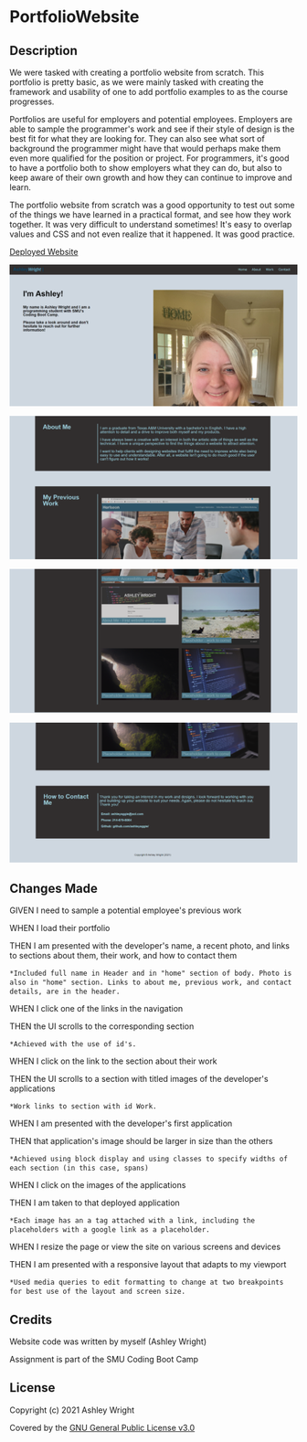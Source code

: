 # PortfolioWebsite

## Description

We were tasked with creating a portfolio website from scratch. This portfolio is pretty basic, as we were mainly tasked with creating the framework and usability of one to add portfolio examples to as the course progresses.

Portfolios are useful for employers and potential employees. Employers are able to sample the programmer's work and see if their style of design is the best fit for what they are looking for. They can also see what sort of background the programmer might have that would perhaps make them even more qualified for the position or project. For programmers, it's good to have a portfolio both to show employers what they can do, but also to keep aware of their own growth and how they can continue to improve and learn.

The portfolio website from scratch was a good opportunity to test out some of the things we have learned in a practical format, and see how they work together. It was very difficult to understand sometimes! It's easy to overlap values and CSS and not even realize that it happened. It was good practice.

[Deployed Website](https://ashleyaggie.github.io/PortfolioWebsite/)

![Top picture of website](./assets/images/websiteTop.png)

![Middle picture of website](./assets/images/websiteMid.png)

![Second middle picture of website](./assets/images/websiteMid2.png)

![Bottom picture of website](./assets/images/websiteBottom.png)

## Changes Made

GIVEN I need to sample a potential employee's previous work

WHEN I load their portfolio

THEN I am presented with the developer's name, a recent photo, and links to sections about them, their work, and how to contact them

    *Included full name in Header and in "home" section of body. Photo is also in "home" section. Links to about me, previous work, and contact details, are in the header.

WHEN I click one of the links in the navigation

THEN the UI scrolls to the corresponding section

    *Achieved with the use of id's.

WHEN I click on the link to the section about their work

THEN the UI scrolls to a section with titled images of the developer's applications

    *Work links to section with id Work.

WHEN I am presented with the developer's first application

THEN that application's image should be larger in size than the others

    *Achieved using block display and using classes to specify widths of each section (in this case, spans)

WHEN I click on the images of the applications

THEN I am taken to that deployed application

    *Each image has an a tag attached with a link, including the placeholders with a google link as a placeholder.

WHEN I resize the page or view the site on various screens and devices

THEN I am presented with a responsive layout that adapts to my viewport

    *Used media queries to edit formatting to change at two breakpoints for best use of the layout and screen size.


## Credits

Website code was written by myself (Ashley Wright)

Assignment is part of the SMU Coding Boot Camp

## License

Copyright (c) 2021 Ashley Wright

Covered by the [GNU General Public License v3.0](https://choosealicense.com/licenses/gpl-3.0/)